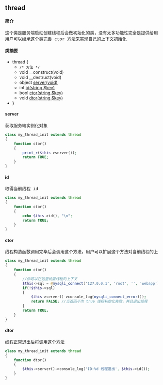 ## thread
#### 简介
<pre>
这个类是服务端启动创建线程后会做初始化的类，没有太多功能性完全是提供给用户可以自己初始化一些线程上下文的
用户可以继承这个类完善 ctor 方法来实现自己的上下文初始化
</pre>
#### 类摘要
- thread {
	- `/* 方法 */`
	- void __construct(void)
	- void __destruct(void)
	- object [server(void)](thread.md#server)
	- int [id(string $key)](thread.md#id)
	- bool [ctor(string $key)](thread.md#ctor)
	- void [dtor(string $key)](thread.md#dtor)
- }
#### server
<pre>
获取服务端实例化对象
</pre>
```php
class my_thread_init extends thread
{
	function ctor()
	{
		print_r($this->server());
		return TRUE;
	}
}
```
#### id
<pre>
取得当前线程 id
</pre>
```php
class my_thread_init extends thread
{
	function ctor()
	{
		echo $this->id(), "\n";
		return TRUE;
	}
}
```
#### ctor
<pre>
线程构造函数调用完毕后会调用这个方法，用户可以扩展这个方法对当前线程的上下文做初始化
</pre>
```php
class my_thread_init extends thread
{
	function ctor()
	{
		//你可以在这里设置线程的上下文
		$this->sql = @mysqli_connect('127.0.0.1', 'root', '', 'webapp');
		if(!$this->sql)
		{
			$this->server()->console_log(mysqli_connect_error());
			return FALSE; //当返回不为 true 线程初始化失败，并且退出线程
		}
		return TRUE;
	}
}
```
#### dtor
<pre>
线程正常退出后将调用这个方法
</pre>
```php
class my_thread_init extends thread
{
	function dtor()
	{
		$this->server()->console_log('ID:%d 线程退出', $this->id());
	}
}
```
